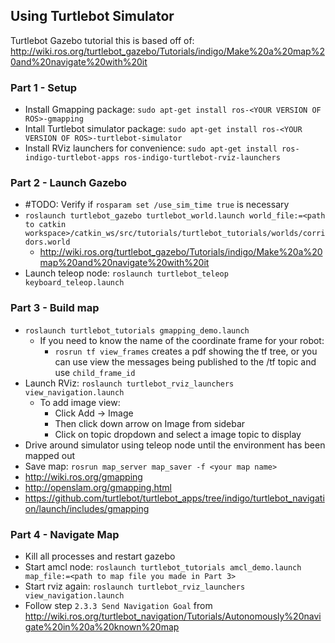 ## Using Turtlebot Simulator

Turtlebot Gazebo tutorial this is based off of: http://wiki.ros.org/turtlebot_gazebo/Tutorials/indigo/Make%20a%20map%20and%20navigate%20with%20it

### Part 1 - Setup
- Install Gmapping package: `sudo apt-get install ros-<YOUR VERSION OF ROS>-gmapping`
- Intall Turtlebot simulator package: `sudo apt-get install ros-<YOUR VERSION OF ROS>-turtlebot-simulator`
- Install RViz launchers for convenience: `sudo apt-get install ros-indigo-turtlebot-apps ros-indigo-turtlebot-rviz-launchers`

### Part 2 - Launch Gazebo
- #TODO: Verify if `rosparam set /use_sim_time true` is necessary 
- `roslaunch turtlebot_gazebo turtlebot_world.launch world_file:=<path to catkin workspace>/catkin_ws/src/tutorials/turtlebot_tutorials/worlds/corridors.world`
  - http://wiki.ros.org/turtlebot_gazebo/Tutorials/indigo/Make%20a%20map%20and%20navigate%20with%20it
- Launch teleop node: `roslaunch turtlebot_teleop keyboard_teleop.launch`

### Part 3 - Build map
- `roslaunch turtlebot_tutorials gmapping_demo.launch`
  - If you need to know the name of the coordinate frame for your robot:
    - `rosrun tf view_frames` creates a pdf showing the tf tree, or you can use view the messages being published to the /tf topic and use `child_frame_id`
- Launch RViz: `roslaunch turtlebot_rviz_launchers view_navigation.launch`
  - To add image view:
      - Click Add -> Image 
      - Then click down arrow on Image from sidebar
      - Click on topic dropdown and select a image topic to display
- Drive around simulator using teleop node until the environment has been mapped out
- Save map: `rosrun map_server map_saver -f <your map name>`
- http://wiki.ros.org/gmapping
- http://openslam.org/gmapping.html
- https://github.com/turtlebot/turtlebot_apps/tree/indigo/turtlebot_navigation/launch/includes/gmapping

### Part 4 - Navigate Map
- Kill all processes and restart gazebo 
- Start amcl node: `roslaunch turtlebot_tutorials amcl_demo.launch map_file:=<path to map file you made in Part 3>`
- Start rviz again: `roslaunch turtlebot_rviz_launchers view_navigation.launch`
- Follow step `2.3.3 Send Navigation Goal` from http://wiki.ros.org/turtlebot_navigation/Tutorials/Autonomously%20navigate%20in%20a%20known%20map

